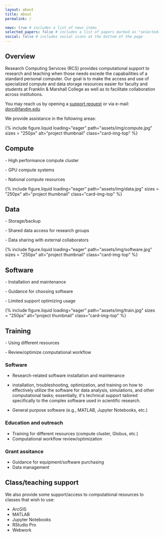 ```yaml
---
layout: about
title: about
permalink: /

news: true # includes a list of news items
selected_papers: false # includes a list of papers marked as "selected={true}"
social: false # includes social icons at the bottom of the page
---
```


## Overview

Research Computing Services (RCS) provides computational support to research and 
teaching when those needs excede the capabailities of a standard personal 
computer. Our goal is to make the access and use of specialized compute 
and data storage resources easier for faculty and students 
at Franklin & Marshall College as well as to facilitate 
collaboration across institutions.

You may reach us by opening a [support request](https://request.fandm.edu/)
or via e-mail: dorc@fandm.edu

We provide assistance in the following areas:

<div class="projects">
<div class="row row-cols-1 row-cols-md-3">
  <div class="col">
    <div class="card h-100 hoverable">
      {%
        include figure.liquid
        loading="eager"
        path="assets/img/compute.jpg"
        sizes = "250px"
        alt="project thumbnail"
        class="card-img-top"
      %}
      <div class="card-body">
        <h2 class="card-title">Compute</h2>
        <p class="card-text">- High performance compute cluster</p>
        <p class="card-text">- GPU compute systems</p>
        <p class="card-text">- National compute resources</p>
      </div>
    </div>
  </div>

  <div class="col">
    <div class="card h-100 hoverable">
      {%
        include figure.liquid
        loading="eager"
        path="assets/img/data.jpg"
        sizes = "250px"
        alt="project thumbnail"
        class="card-img-top"
      %}
      <div class="card-body">
        <h2 class="card-title">Data</h2>
        <p class="card-text">- Storage/backup</p>
        <p class="card-text">- Shared data access for research groups</p>
        <p class="card-text">- Data sharing with external collaborators</p>
      </div>
    </div>
  </div>

  <div class="col">
    <div class="card h-100 hoverable">
      {%
        include figure.liquid
        loading="eager"
        path="assets/img/software.jpg"
        sizes = "250px"
        alt="project thumbnail"
        class="card-img-top"
      %}
      <div class="card-body">
        <h2 class="card-title">Software</h2>
        <p class="card-text">- Installation and maintenance</p>
        <p class="card-text">- Guidance for choosing software</p>
        <p class="card-text">- Limited support optimizing usage</p>
      </div>
    </div>
  </div>

  <div class="col">
    <div class="card h-100 hoverable">
      {%
        include figure.liquid
        loading="eager"
        path="assets/img/train.jpg"
        sizes = "250px"
        alt="project thumbnail"
        class="card-img-top"
      %}
      <div class="card-body">
        <h2 class="card-title">Training</h2>
        <p class="card-text">- Using different resources</p>
        <p class="card-text">- Review/optimize computational workflow</p>
      </div>
    </div>
  </div>

</div>
</div>

### Software
  - Research-related software installation and maintenance
  - installation, troubleshooting, optimization, and training on how to effectively utilize the software for data analysis, simulations, and other computational tasks; essentially, it's technical support tailored specifically to the complex software used in scientific research. 

  - General purpose software (e.g., MATLAB, Jupyter Notebooks, etc.)

### Education and outreach
  - Training for different resources (compute cluster, Globus, etc.)
  - Computational workflow review/optimization

### Grant assitance
  - Guidance for equipment/software purchasing
  - Data management

## Class/teaching support

We also provide some support/access to computational resources to 
classes that wish to use:

- ArcGIS
- MATLAB
- Jupyter Notebooks
- RStudio Pro
- Webwork